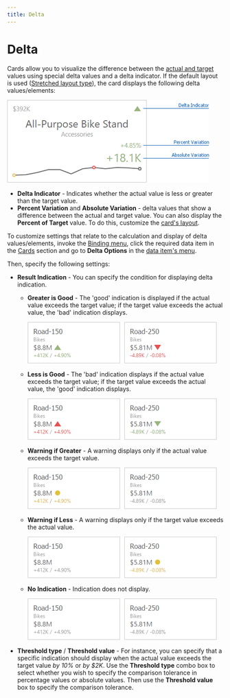 ```yaml
---
title: Delta
---
```

# Delta
Cards allow you to visualize the difference between the [actual and target](../../../../../dashboard-for-web/articles/web-dashboard-designer-mode/designing-dashboard-items/cards/providing-data.md) values using special delta values and a delta indicator. If the default layout is used ([Stretched layout type](../../../../../dashboard-for-web/articles/web-dashboard-designer-mode/designing-dashboard-items/cards/layout.md)), the card displays the following delta values/elements:

![Card_StretchedLayout_Web_DeltaElements](../../../../images/Img128474.png)
* **Delta Indicator** - Indicates whether the actual value is less or greater than the target value.
* **Percent Variation** and **Absolute Variation** - delta values that show a difference between the actual and target value. You can also display the **Percent of Target** value. To do this, customize the [card's layout](../../../../../dashboard-for-web/articles/web-dashboard-designer-mode/designing-dashboard-items/cards/layout.md).

To customize settings that relate to the calculation and display of delta values/elements, invoke the [Binding menu](../../../../../dashboard-for-web/articles/web-dashboard-designer-mode/ui-elements/dashboard-item-menu.md), click the required data item in the [Cards](../../../../../dashboard-for-web/articles/web-dashboard-designer-mode/designing-dashboard-items/cards/providing-data.md) section and go to **Delta Options** in the [data item's menu](../../../../../dashboard-for-web/articles/web-dashboard-designer-mode/ui-elements/data-item-menu.md).

Then, specify the following settings:
* **Result Indication** - You can specify the condition for displaying delta indication.
	* **Greater is Good** - The 'good' indication is displayed if the actual value exceeds the target value; if the target value exceeds the actual value, the 'bad' indication displays.
		
		![Card_GreaterIsGood_Web](../../../../images/Img128418.png)
	* **Less is Good** - The 'bad' indication displays if the actual value exceeds the target value; if the target value exceeds the actual value, the 'good' indication displays.
		
		![Card_LessIsGood_Web](../../../../images/Img128419.png)
	* **Warning if Greater** - A warning displays only if the actual value exceeds the target value.
		
		![Card_WarningIfGreater_Web](../../../../images/Img128420.png)
	* **Warning if Less** - A warning displays only if the target value exceeds the actual value.
		
		![Card_WarningIfLess_Web](../../../../images/Img128421.png)
	* **No Indication** - Indication does not display.
		
		![Card_NoIndication_Web](../../../../images/Img128422.png)
* **Threshold type** / **Threshold value** - 
	For instance, you can specify that a specific indication should display when the actual value exceeds the target value _by 10%_ or _by $2K_. Use the **Threshold type** combo box to select whether you wish to specify the comparison tolerance in percentage values or absolute values. Then use the **Threshold value** box to specify the comparison tolerance.